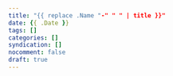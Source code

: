 ```yaml
---
title: "{{ replace .Name "-" " " | title }}"
date: {{ .Date }}
tags: []
categories: []
syndication: []
nocomment: false
draft: true
---
```


